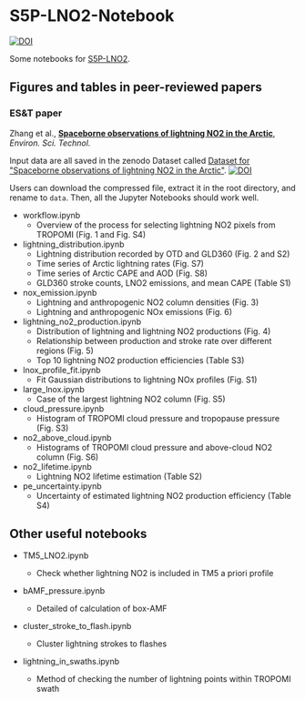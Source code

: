 # S5P-LNO2-Notebook

[![DOI](https://zenodo.org/badge/DOI/10.5281/zenodo.7549879.svg)](https://doi.org/10.5281/zenodo.7549879)

Some notebooks for [S5P-LNO2](https://github.com/zxdawn/S5P-LNO2).

## Figures and tables in peer-reviewed papers

### ES&T paper

Zhang et al., [**Spaceborne observations of lightning NO2 in the Arctic**](https://doi.org/10.1021/acs.est.2c07988), *Environ. Sci. Technol.*

Input data are all saved in the zenodo Dataset called [Dataset for "Spaceborne observations of lightning NO2 in the Arctic"](https://doi.org/10.5281/zenodo.7528871). [![DOI](https://zenodo.org/badge/DOI/10.5281/zenodo.7528872.svg)](https://doi.org/10.5281/zenodo.7528872)

Users can download the compressed file, extract it in the root directory, and rename to `data`. Then, all the Jupyter Notebooks should work well.

- workflow.ipynb
    - Overview of the process for selecting lightning NO2 pixels from TROPOMI (Fig. 1 and Fig. S4)
- lightning_distribution.ipynb
    - Lightning distribution recorded by OTD and GLD360 (Fig. 2 and S2)
    - Time series of Arctic lightning rates (Fig. S7)
    - Time series of Arctic CAPE and AOD (Fig. S8)
    - GLD360 stroke counts, LNO2 emissions, and mean CAPE (Table S1)
- nox_emission.ipynb
    - Lightning and anthropogenic NO2 column densities (Fig. 3)
    - Lightning and anthropogenic NOx emissions (Fig. 6)
- lightning_no2_production.ipynb
    - Distribution of lightning and lightning NO2 productions (Fig. 4)
    - Relationship between production and stroke rate over different regions (Fig. 5)
    - Top 10 lightning NO2 production efficiencies (Table S3)
- lnox_profile_fit.ipynb
    - Fit Gaussian distributions to lightning NOx profiles (Fig. S1)
- large_lnox.ipynb
    - Case of the largest lightning NO2 column (Fig. S5)
- cloud_pressure.ipynb
  - Histogram of TROPOMI cloud pressure and tropopause pressure (Fig. S3)
- no2_above_cloud.ipynb
  - Histograms of TROPOMI cloud pressure and above-cloud NO2 column (Fig. S6)
- no2_lifetime.ipynb
    - Lightning NO2 lifetime estimation (Table S2)
- pe_uncertainty.ipynb
    - Uncertainty of estimated lightning NO2 production efficiency (Table S4)
## Other useful notebooks

- TM5_LNO2.ipynb
  - Check whether lightning NO2 is included in TM5 a priori profile
- bAMF_pressure.ipynb
  - Detailed of calculation of box-AMF

- cluster_stroke_to_flash.ipynb
  - Cluster lightning strokes to flashes
- lightning_in_swaths.ipynb
  - Method of checking the number of lightning points within TROPOMI swath
